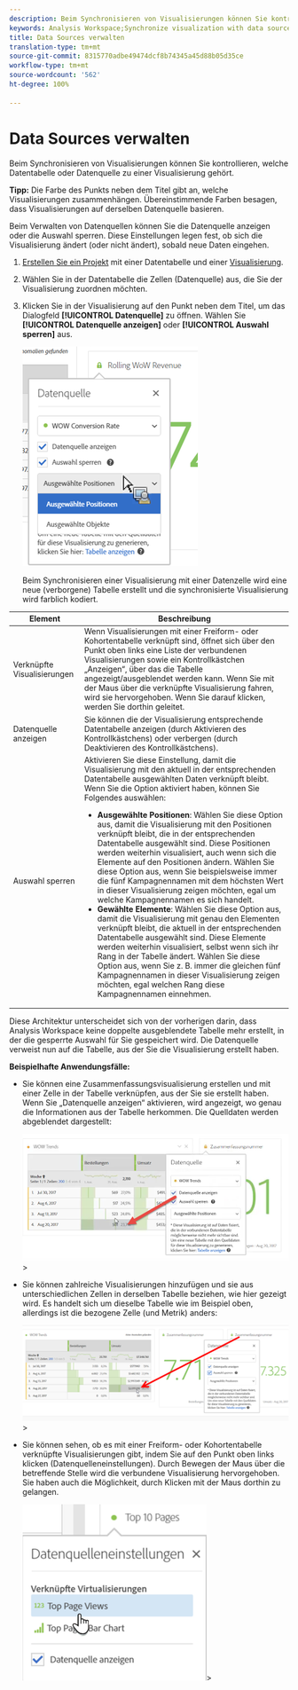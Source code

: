 ```yaml
---
description: Beim Synchronisieren von Visualisierungen können Sie kontrollieren, welche Datentabelle oder Datenquelle zu einer Visualisierung gehört.
keywords: Analysis Workspace;Synchronize visualization with data source
title: Data Sources verwalten
translation-type: tm+mt
source-git-commit: 8315770adbe49474dcf8b74345a45d88b05d35ce
workflow-type: tm+mt
source-wordcount: '562'
ht-degree: 100%

---
```



# Data Sources verwalten

Beim Synchronisieren von Visualisierungen können Sie kontrollieren, welche Datentabelle oder Datenquelle zu einer Visualisierung gehört.

**Tipp:** Die Farbe des Punkts neben dem Titel gibt an, welche Visualisierungen zusammenhängen. Übereinstimmende Farben besagen, dass Visualisierungen auf derselben Datenquelle basieren.

Beim Verwalten von Datenquellen können Sie die Datenquelle anzeigen oder die Auswahl sperren. Diese Einstellungen legen fest, ob sich die Visualisierung ändert (oder nicht ändert), sobald neue Daten eingehen.

1. [Erstellen Sie ein Projekt](/help/analyze/analysis-workspace/home.md) mit einer Datentabelle und einer [Visualisierung](/help/analyze/analysis-workspace/visualizations/freeform-analysis-visualizations.md).
1. Wählen Sie in der Datentabelle die Zellen (Datenquelle) aus, die Sie der Visualisierung zuordnen möchten.
1. Klicken Sie in der Visualisierung auf den Punkt neben dem Titel, um das Dialogfeld **[!UICONTROL Datenquelle]** zu öffnen. Wählen Sie **[!UICONTROL Datenquelle anzeigen]** oder **[!UICONTROL Auswahl sperren]** aus.

   ![](assets/manage-data-source.png)

   Beim Synchronisieren einer Visualisierung mit einer Datenzelle wird eine neue (verborgene) Tabelle erstellt und die synchronisierte Visualisierung wird farblich kodiert.

| Element | Beschreibung |
|--- |--- |
| Verknüpfte Visualisierungen | Wenn Visualisierungen mit einer Freiform- oder Kohortentabelle verknüpft sind, öffnet sich über den Punkt oben links eine Liste der verbundenen Visualisierungen sowie ein Kontrollkästchen „Anzeigen“, über das die Tabelle angezeigt/ausgeblendet werden kann.  Wenn Sie mit der Maus über die verknüpfte Visualisierung fahren, wird sie hervorgehoben. Wenn Sie darauf klicken, werden Sie dorthin geleitet. |
| Datenquelle anzeigen | Sie können die der Visualisierung entsprechende Datentabelle anzeigen (durch Aktivieren des Kontrollkästchens) oder verbergen (durch Deaktivieren des Kontrollkästchens). |
| Auswahl sperren | Aktivieren Sie diese Einstellung, damit die Visualisierung mit den aktuell in der entsprechenden Datentabelle ausgewählten Daten verknüpft bleibt. Wenn Sie die Option aktiviert haben, können Sie Folgendes auswählen:  <ul><li>**Ausgewählte Positionen**: Wählen Sie diese Option aus, damit die Visualisierung mit den Positionen verknüpft bleibt, die in der entsprechenden Datentabelle ausgewählt sind. Diese Positionen werden weiterhin visualisiert, auch wenn sich die Elemente auf den Positionen ändern. Wählen Sie diese Option aus, wenn Sie beispielsweise immer die fünf Kampagnennamen mit dem höchsten Wert in dieser Visualisierung zeigen möchten, egal um welche Kampagnennamen es sich handelt.</li> <li>**Gewählte Elemente**: Wählen Sie diese Option aus, damit die Visualisierung mit genau den Elementen verknüpft bleibt, die aktuell in der entsprechenden Datentabelle ausgewählt sind. Diese Elemente werden weiterhin visualisiert, selbst wenn sich ihr Rang in der Tabelle ändert. Wählen Sie diese Option aus, wenn Sie z. B. immer die gleichen fünf Kampagnennamen in dieser Visualisierung zeigen möchten, egal welchen Rang diese Kampagnennamen einnehmen.</li></ul> |

Diese Architektur unterscheidet sich von der vorherigen darin, dass Analysis Workspace keine doppelte ausgeblendete Tabelle mehr erstellt, in der die gesperrte Auswahl für Sie gespeichert wird. Die Datenquelle verweist nun auf die Tabelle, aus der Sie die Visualisierung erstellt haben.

**Beispielhafte Anwendungsfälle:**

* Sie können eine Zusammenfassungsvisualisierung erstellen und mit einer Zelle in der Tabelle verknüpfen, aus der Sie sie erstellt haben. Wenn Sie „Datenquelle anzeigen“ aktivieren, wird angezeigt, wo genau die Informationen aus der Tabelle herkommen. Die Quelldaten werden abgeblendet dargestellt:

   ![](assets/data-source2.png)>
* Sie können zahlreiche Visualisierungen hinzufügen und sie aus unterschiedlichen Zellen in derselben Tabelle beziehen, wie hier gezeigt wird. Es handelt sich um dieselbe Tabelle wie im Beispiel oben, allerdings ist die bezogene Zelle (und Metrik) anders:

   ![](assets/data-source3.png)>
* Sie können sehen, ob es mit einer Freiform- oder Kohortentabelle verknüpfte Visualisierungen gibt, indem Sie auf den Punkt oben links klicken (Datenquelleneinstellungen). Durch Bewegen der Maus über die betreffende Stelle wird die verbundene Visualisierung hervorgehoben. Sie haben auch die Möglichkeit, durch Klicken mit der Maus dorthin zu gelangen.

   ![](assets/linked-visualizations.png)>
